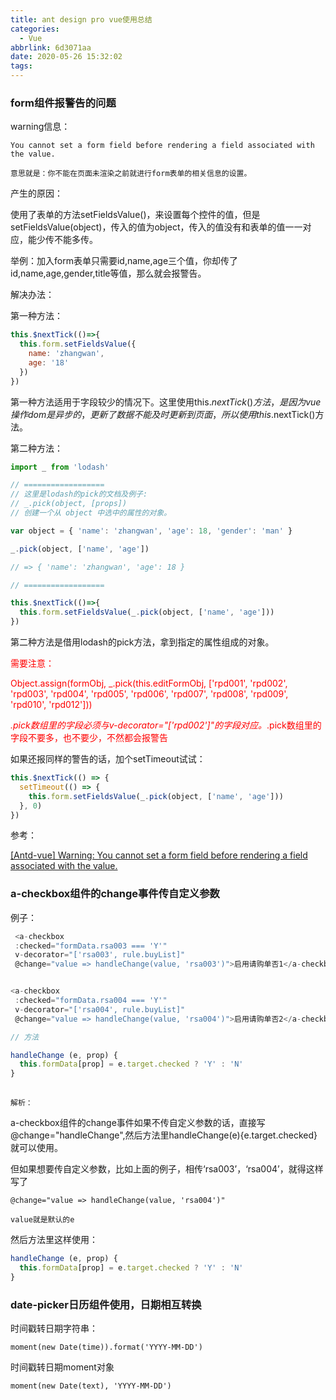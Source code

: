 ```yaml
---
title: ant design pro vue使用总结
categories:
  - Vue
abbrlink: 6d3071aa
date: 2020-05-26 15:32:02
tags:
---
```


### form组件报警告的问题

warning信息：
```
You cannot set a form field before rendering a field associated with the value.

意思就是：你不能在页面未渲染之前就进行form表单的相关信息的设置。
```

产生的原因：

使用了表单的方法setFieldsValue()，来设置每个控件的值，但是setFieldsValue(object)，传入的值为object，传入的值没有和表单的值一一对应，能少传不能多传。

<!-- more -->

举例：加入form表单只需要id,name,age三个值，你却传了id,name,age,gender,title等值，那么就会报警告。

解决办法：

第一种方法：
```js
this.$nextTick(()=>{
  this.form.setFieldsValue({ 
    name: 'zhangwan',
    age: '18' 
  })
})
```
第一种方法适用于字段较少的情况下。这里使用this.$nextTick()方法，是因为vue操作dom是异步的，更新了数据不能及时更新到页面，所以使用this.$nextTick()方法。

第二种方法：
```js
import _ from 'lodash'

// ==================
// 这里是lodash的pick的文档及例子:
// _.pick(object, [props])
// 创建一个从 object 中选中的属性的对象。

var object = { 'name': 'zhangwan', 'age': 18, 'gender': 'man' }

_.pick(object, ['name', 'age'])

// => { 'name': 'zhangwan', 'age': 18 }

// ==================

this.$nextTick(()=>{
  this.form.setFieldsValue(_.pick(object, ['name', 'age']))
})
```
第二种方法是借用lodash的pick方法，拿到指定的属性组成的对象。

<font color="red">
需要注意：

Object.assign(formObj, _.pick(this.editFormObj, ['rpd001', 'rpd002', 'rpd003', 'rpd004', 'rpd005', 'rpd006', 'rpd007', 'rpd008', 'rpd009', 'rpd010', 'rpd012']))

<a-input
  v-decorator="['rpd002']"
  placeholder="请输入标题"
  allow-clear
/>

_.pick数组里的字段必须与v-decorator="['rpd002']"的字段对应。_.pick数组里的字段不要多，也不要少，不然都会报警告
</font>

如果还报同样的警告的话，加个setTimeout试试：
```js
this.$nextTick(() => {
  setTimeout(() => {
    this.form.setFieldsValue(_.pick(object, ['name', 'age']))
  }, 0)
})
```

参考：

[[Antd-vue] Warning: You cannot set a form field before rendering a field associated with the value.](https://www.cnblogs.com/cirry/p/12483131.html)

### a-checkbox组件的change事件传自定义参数

例子：
```js
 <a-checkbox 
 :checked="formData.rsa003 === 'Y'"
 v-decorator="['rsa003', rule.buyList]"
 @change="value => handleChange(value, 'rsa003')">启用请购单否1</a-checkbox>


<a-checkbox 
 :checked="formData.rsa004 === 'Y'"
 v-decorator="['rsa004', rule.buyList]"
 @change="value => handleChange(value, 'rsa004')">启用请购单否2</a-checkbox>

// 方法

handleChange (e, prop) {
  this.formData[prop] = e.target.checked ? 'Y' : 'N'
}
                
```

<code>解析：</code>

a-checkbox组件的change事件如果不传自定义参数的话，直接写@change="handleChange",然后方法里handleChange(e){e.target.checked}就可以使用。

但如果想要传自定义参数，比如上面的例子，相传‘rsa003’，‘rsa004’，就得这样写了
```
@change="value => handleChange(value, 'rsa004')"
```
<code>value就是默认的e</code>

然后方法里这样使用：
```js
handleChange (e, prop) {
  this.formData[prop] = e.target.checked ? 'Y' : 'N'
}
```

### date-picker日历组件使用，日期相互转换

时间戳转日期字符串：
```
moment(new Date(time)).format('YYYY-MM-DD')
```
时间戳转日期moment对象
```
moment(new Date(text), 'YYYY-MM-DD')
```


